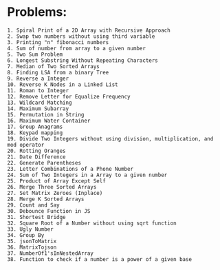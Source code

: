 # Problems:

    1. Spiral Print of a 2D Array with Recursive Approach
    2. Swap two numbers without using third variable
    3. Printing "n" fibonacci numbers
    4. Sum of number from array to a given number
    5. Two Sum Problem
    6. Longest Substring Without Repeating Characters
    7. Median of Two Sorted Arrays
    8. Finding LSA from a binary Tree
    9. Reverse a Integer
    10. Reverse K Nodes in a Linked List
    11. Roman to Integer
    12. Remove Letter for Equalize Frequency
    13. Wildcard Matching
    14. Maximum Subarray
    15. Permutation in String
    16. Maximum Water Container
    17. Group Anagrams
    18. Keypad mapping
    19. Divide Two Integers without using division, multiplication, and mod operator
    20. Rotting Oranges
    21. Date Difference
    22. Generate Parentheses
    23. Letter Combinations of a Phone Number
    24. Sum of Two Integers in a Array to a given number
    25. Product of Array Except Self
    26. Merge Three Sorted Arrays
    27. Set Matrix Zeroes (Inplace)
    28. Merge K Sorted Arrays
    29. Count and Say
    30. Debounce Function in JS
    31. Shortest Bridge
    32. Square Root of a Number without using sqrt function
    33. Ugly Number
    34. Group By
    35. jsonToMatrix
    36. MatrixTojson
    37. NumberOf1'sInNestedArray
    38. Function to check if a number is a power of a given base
